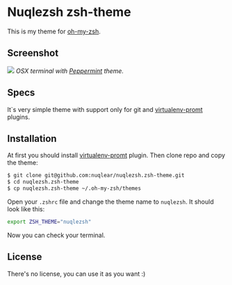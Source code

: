 # Nuqlezsh zsh-theme

This is my theme for [oh-my-zsh](https://github.com/robbyrussell/oh-my-zsh).

## Screenshot
![](https://github.com/nuqlear/nuqlezsh.zsh-theme/raw/master/screenshot.png)
_OSX terminal with [Peppermint](https://noahfrederick.com/log/lion-terminal-theme-peppermint/) theme._
## Specs

It`s very simple theme with support only for git and [virtualenv-promt](https://github.com/tonyseek/oh-my-zsh-virtualenv-prompt) plugins.

## Installation
At first you should install [virtualenv-promt](https://github.com/tonyseek/oh-my-zsh-virtualenv-prompt) plugin.
Then clone repo and copy the theme:
```bash
$ git clone git@github.com:nuqlear/nuqlezsh.zsh-theme.git
$ cd nuqlezsh.zsh-theme
$ cp nuqlezsh.zsh-theme ~/.oh-my-zsh/themes
```

Open your `.zshrc` file and change the theme name to `nuqlezsh`. 
It should look like this:


```bash
export ZSH_THEME="nuqlezsh"
```

Now you can check your terminal.

## License ##

There's no license, you can use it as you want :)
